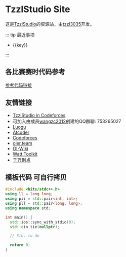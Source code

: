 <script setup>
  import { reactive } from 'vue'
  const tip = reactive({
  })
</script>

# TzzlStudio Site

这是[TzzlStudio](https://www.luogu.com.cn/team/82054#main)的资源站，由[tzzl3035](https://www.luogu.com.cn/user/1030559)开发。

::: tip 最近事项
<ul>
  <li v-for="(val, key) in tip">
    <a :href="val">{{key}}</a>
  </li>
</ul>
:::

## 各比赛赛时代码参考
[参考代码链接](/refcode)

## 友情链接
- [TzzlStudio in Codeforces](https://codeforces.com/group/ehqDq1wqEf/contests)
- 可加入由成员[wangzc2012](https://www.luogu.com.cn/user/1221613)创建的QQ群聊: 753265027
- [Luogu](https://www.luogu.com.cn)
- [Atcoder](https://atcoder.jp)
- [Codeforces](https://codeforces.com)
- [oier.team](https://oier.team/)
- [OI-Wiki](https://oi-wiki.org)
- [Watt Toolkit](https://steampp.net/)
- [千万别点](/bbjiyu.exe)

## 模板代码 可自行拷贝
```cpp
#include <bits/stdc++.h>
using ll = long long;
using pii = std::pair<int, int>;
using pll = std::pair<long, long>;
using namespace std;

int main() {
  std::ios::sync_with_stdio(0);
  std::cin.tie(nullptr);

  // Sth. to do

  return 0;
}
```
